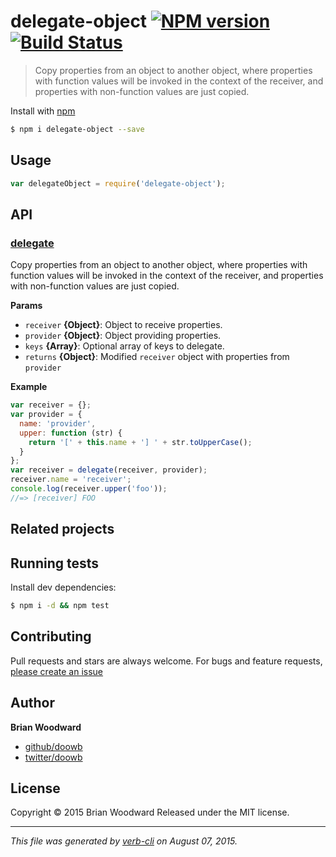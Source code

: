 # delegate-object [![NPM version](https://badge.fury.io/js/delegate-object.svg)](http://badge.fury.io/js/delegate-object)  [![Build Status](https://travis-ci.org/doowb/delegate-object.svg)](https://travis-ci.org/doowb/delegate-object)

> Copy properties from an object to another object, where properties with function values will be invoked in the context of the receiver, and properties with non-function values are just copied.

Install with [npm](https://www.npmjs.com/)

```sh
$ npm i delegate-object --save
```

## Usage

```js
var delegateObject = require('delegate-object');
```

## API

### [delegate](index.js#L36)

Copy properties from an object to another object, where properties with function values will be invoked in the context of the receiver, and properties with non-function values are just copied.

**Params**

* `receiver` **{Object}**: Object to receive properties.
* `provider` **{Object}**: Object providing properties.
* `keys` **{Array}**: Optional array of keys to delegate.
* `returns` **{Object}**: Modified `receiver` object with properties from `provider`

**Example**

```js
var receiver = {};
var provider = {
  name: 'provider',
  upper: function (str) {
    return '[' + this.name + '] ' + str.toUpperCase();
  }
};
var receiver = delegate(receiver, provider);
receiver.name = 'receiver';
console.log(receiver.upper('foo'));
//=> [receiver] FOO
```

## Related projects

## Running tests

Install dev dependencies:

```sh
$ npm i -d && npm test
```

## Contributing

Pull requests and stars are always welcome. For bugs and feature requests, [please create an issue](https://github.com/doowb/delegate-object/issues/new)

## Author

**Brian Woodward**

+ [github/doowb](https://github.com/doowb)
+ [twitter/doowb](http://twitter.com/doowb)

## License

Copyright © 2015 Brian Woodward
Released under the MIT license.

***

_This file was generated by [verb-cli](https://github.com/assemble/verb-cli) on August 07, 2015._